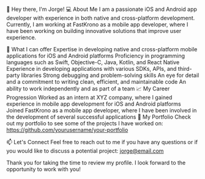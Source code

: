 👋 Hey there, I'm Jorge!
💻 About Me
I am a passionate iOS and Android app developer with experience in both native and cross-platform development. Currently, I am working at FastKrono as a mobile app developer, where I have been working on building innovative solutions that improve user experience.

🌟 What I can offer
Expertise in developing native and cross-platform mobile applications for iOS and Android platforms
Proficiency in programming languages such as Swift, Objective-C, Java, Kotlin, and React Native
Experience in developing applications with various SDKs, APIs, and third-party libraries
Strong debugging and problem-solving skills
An eye for detail and a commitment to writing clean, efficient, and maintainable code
An ability to work independently and as part of a team
📈 My Career Progression
Worked as an intern at XYZ company, where I gained experience in mobile app development for iOS and Android platforms
Joined FastKrono as a mobile app developer, where I have been involved in the development of several successful applications
📱 My Portfolio
Check out my portfolio to see some of the projects I have worked on: https://github.com/yourusername/your-portfolio

📫 Let's Connect
Feel free to reach out to me if you have any questions or if you would like to discuss a potential project: jorge@email.com

Thank you for taking the time to review my profile. I look forward to the opportunity to work with you!
<!--
**jrcroman/jrcroman** is a ✨ _special_ ✨ repository because its `README.md` (this file) appears on your GitHub profile.

Here are some ideas to get you started:

- 🔭 I’m currently working on ...
- 🌱 I’m currently learning ...
- 👯 I’m looking to collaborate on ...
- 🤔 I’m looking for help with ...
- 💬 Ask me about ...
- 📫 How to reach me: ...
- 😄 Pronouns: ...
- ⚡ Fun fact: ...
-->
